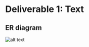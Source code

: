 # Deliverable 1: Text
## ER diagram
![alt text](https://raw.githubusercontent.com/dtpett16/IS309/master/Attachements/Deliverable%201/ER-diagram.png)
